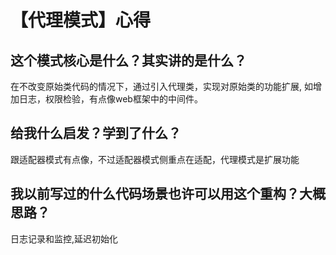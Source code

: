 # 【代理模式】心得

## 这个模式核心是什么？其实讲的是什么？

在不改变原始类代码的情况下，通过引入代理类，实现对原始类的功能扩展, 如增加日志，权限检验，有点像web框架中的中间件。

## 给我什么启发？学到了什么？

跟适配器模式有点像，不过适配器模式侧重点在适配，代理模式是扩展功能

## 我以前写过的什么代码场景也许可以用这个重构？大概思路？

日志记录和监控,延迟初始化
